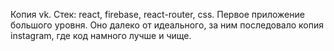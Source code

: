 Копия vk. Стек: react, firebase, react-router, css. Первое приложение большого уровня. Оно далеко от идеального, за ним последовало копия instagram, где код намного лучше и чище.
